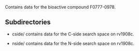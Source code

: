 Contains data for the bioactive compound F0777-0978.

## Subdirectories

- cside/ contains data for the C-side search space on rv1908c.

- nside/ contains data for the N-side search space on rv1908c.

